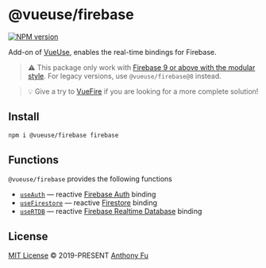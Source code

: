 # @vueuse/firebase

[![NPM version](https://img.shields.io/npm/v/@vueuse/firebase?color=a1b858)](https://www.npmjs.com/package/@vueuse/firebase)

Add-on of [VueUse](https://github.com/vueuse/vueuse), enables the real-time bindings for Firebase.

> ⚠️ This package only work with [Firebase 9 or above with the modular style](https://firebase.google.com/docs/web/modular-upgrade). For legacy versions, use `@vueuse/firebase@8` instead.

> 💡 Give a try to [VueFire](https://vuefire.vuejs.org/) if you are looking for a more complete solution!

## Install

```bash
npm i @vueuse/firebase firebase
```

## Functions

`@vueuse/firebase` provides the following functions

<!--GENERATED LIST, DO NOT MODIFY MANUALLY-->
<!--FUNCTIONS_LIST_STARTS-->

- [`useAuth`](https://vueuse.org/firebase/useAuth/) — reactive [Firebase Auth](https://firebase.google.com/docs/auth) binding
- [`useFirestore`](https://vueuse.org/firebase/useFirestore/) — reactive [Firestore](https://firebase.google.com/docs/firestore) binding
- [`useRTDB`](https://vueuse.org/firebase/useRTDB/) — reactive [Firebase Realtime Database](https://firebase.google.com/docs/database) binding

<!--FUNCTIONS_LIST_ENDS-->

## License

[MIT License](https://github.com/vueuse/vueuse/blob/master/LICENSE) © 2019-PRESENT [Anthony Fu](https://github.com/antfu)

